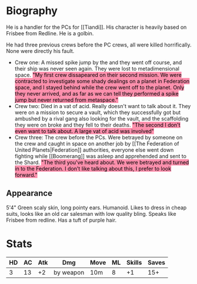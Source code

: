 # Biography
He is a handler for the PCs for [[Tiandi]]. His character is heavily based on Frisbee from Redline. He is a golbin.

He had three previous crews before the PC crews, all were killed horrifically. None were directly his fault.
- Crew one: A missed spike jump by the and they went off course, and their ship was never seen again. They were lost to metadimensional space. <mark style="background: #FF5582A6;">"My first crew dissapeared on their second mission. We were contracted to investigate some shady dealings on a planet in Federation space, and I stayed behind while the crew went off to the planet. Only they never arrived, and as far as we can tell they performed a spike jump but never returned from metaspace."</mark> 
- Crew two: Died in a vat of acid. Really doesn't want to talk about it. They were on a mission to secure a vault, which they successfully got but ambushed by a rival gang also looking for the vault, and the scaffolding they were on broke and they fell to their deaths. <mark style="background: #FF5582A6;">"The second I don't even want to talk about. A large vat of acid was involved"</mark> 
- Crew three: The crew before the PCs. Were betrayed by someone on the crew and caught in space on another job by [[The Federation of United Planets|Federation]] authorities, everyone else went down fighting while [[Boomerang]] was asleep and apprehended and sent to the Shard. <mark style="background: #FF5582A6;">"The third you've heard about. We were betrayed and turned in to the Federation. I don't like talking about this, I prefer to look forward."</mark> 

## Appearance
5'4" Green scaly skin, long pointy ears. Humanoid. Likes to dress in cheap suits, looks like an old car salesman with low quality bling. Speaks like Frisbee from redline. Has a tuft of purple hair.

# Stats
| HD  | AC  | Atk | Dmg       | Move | ML  | Skills | Saves |
| --- | --- | --- | --------- | ---- | --- | ------ | ----- |
| 3   | 13  | +2  | by weapon | 10m  | 8   | +1     | 15+   |

